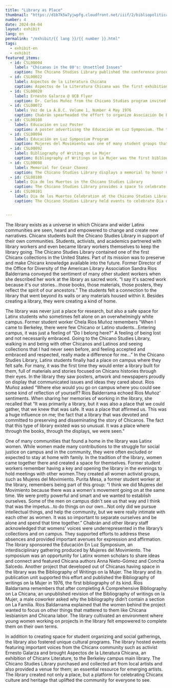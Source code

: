 ```yaml
---
title: "Library as Place"
thumbnail: "https://d1b7k5w7yjwpfg.cloudfront.net/iiif/2/bibliopolitica_CSL00108_CSL00108_001/1279,3820,8236,8120/full/0/default.jpg"
number: 4
date: 2024-04-04
layout: exhibit
lang: en
permalink: "/exhibit/{{ lang }}/{{ number }}.html"
tags: 
  - exhibit-en
  - exhibit
featured_items:
  - id: CSL00004
    label: "Chicanas in the 80's: Unsettled Issues"
    caption: The Chicano Studies Library published the conference proceedings from a symposium organized by a group of Chicana scholars at UC Berkeley 
  - id: CSL00022
    label: Aspectos de la Literatura Chicana
    caption: Aspectos de la Literatura Chicana was the first exhibition of Chicanx literature in UC Berklely’s Doe Library, coordinated by Chicano Studies Library staff.
  - id: CSL00020
    label: Ernesto Galarza @ UCB Flyer
    caption: Dr. Carlos Muñoz from the Chicano Studies program invited activist Ernesto Galarza to speak with the community at UC Berkeley. The cover of Galarza’s book, Barrio Boy is featured on the poster.
  - id: CSL00072
    label: Voz de La A.B.C. Volume 1, Number 4 May 1976
    caption: Chabrán spearheaded the effort to organize Asociación De Bibliotecas Chicanas (ABC) to bring together library workers interested in growing Chicanx collections. The group met regularly until 1978. The ABC newsletter was published and distributed by the Chicano Studies Library.
  - id: CSL00108
    label: Educación en Luz Poster
    caption: A poster advertising the Educación en Luz Symposium. The telephone number listed belonged to the Chicano Studies Library. 
  - id: CSL00094
    label: Educación en Luz Symposium Program
    caption: Mujeres del Movimiento was one of many student groups that formed through their connection to the Chicano Studies Library. Mujeres del Movimiento was an all women group, who did important work in the community and sought to create spaces for Latinx women on campus. They organized the Educación en Luz Symposium to create a platform for Latina scholars to share their work and connect. 
  - id: CSL00092
    label: Bibliography of Writing on La Mujer
    caption: Bibliography of Writings on La Mujer was the first bibliography on the Chicana experience in the United States. It was compiled by student workers in the library using the Chicano Studies Library’s collections.
  - id: CSL00098
    label: Memorial for Cesar Chavez
    caption: The Chicano Studies Library displays a memorial to honor Cesar Chavez at the time of his passing in 1993
  - id: CSL00100
    label: Dia de los Muertos in the Chicano Studies Library
    caption: The Chicano Studies Library provides a space to celebrate Dia de los Muertos on campus.
  - id: CSL00101
    label: Dia de los Muertos Celebration at the Chicano Studies Library
    caption: The Chicano Studies Library held events to celebrate Dia de los Muertos on campus. Professor Larry Trujillo is among the crowd.


---
```


The library exists as a universe in which Chicanx and wider Latinx communities are seen, heard and empowered to change and create new narratives.  Chicanx students built the Chicano Studies Library in support of their own communities. Students, activists, and academics partnered with library workers and even became library workers themselves to keep the library going. The Chicano Studies Library contained one of the first Chicanx collections in the United States. Part of its mission was to preserve and make Chicanx knowledge available into the future. Former Director of the Office for Diversity of the American Library Association Sandra Rios Balderrama conveyed the sentiment of many other student workers when she described her work at the library as sacred work. “I say it's sacred work because it's our stories…those books, those materials, those posters, they reflect the spirit of our ancestors.” The students felt a connection to the library that went beyond its walls or any materials housed within it. Besides creating a library, they were creating a kind of home. 

The library was never just a place for research, but also a safe space for Latinx students who sometimes felt alone on an overwhelmingly white campus. Former student worker Chela Rios Muñoz remembers “When I came to Berkeley, there were few Chicano or Latino students…Entering campus, it was just a feeling of “Do I belong here?” A feeling of being lost and not necessarily embraced. Going to the Chicano Studies Library, walking in and being with other Chicanos and Latinos and seeing collections that I had never seen before, and feeling accepted and embraced and respected, really made a difference for me…” In the Chicano Studies Library, Latinx students finally had a place on campus where they felt safe. For many, it was the first time they would enter a library built for them, full of materials and stories focused on Chicanx histories through their eyes. In the library they saw posters, artwork and newspapers proudly on display that communicated issues and ideas they cared about. Rios Muñoz asked  “Where else would you go on campus where you could see some kind of reflection of yourself? Rios Balderrama echoed Rios Muñoz’ sentiments. When sharing her memories of working in the library, she recalled that “It was primarily a library, but it was also a place that we could gather, that we knew that was safe. It was a place that affirmed us. This was a huge influence on me; the fact that a library that was devoted and committed to preserving and disseminating the story of Chicanos. The fact that this type of library existed was so unusual. It was a place where through the books, through the displays, we were seen.”

One of many communities that found a home in the library was Latinx women. While women made many contributions to the struggle for social justice on campus and in the community, they were often excluded or expected to stay at home with family. In the tradition of the library, women came together there and created a space for themselves. Former student workers remember having a key and opening the library in the evenings to hold meetings with other women.They created all women activist groups, such as Mujeres del Movimiento. Purita Mesa, a former student worker at the library, remembers being part of this group: “I think we did Mujeres del Movimiento because there was a women's movement going on at the same time. We were pretty powerful and smart and we wanted to establish ourselves. Some of the men on campus didn't see us that way and I think that was the impetus…to do things on our own…Not only did we pursue intellectual things, and help the community, but we were really intimate with each other as women. It was so important to separate ourselves and be alone and spend that time together.” Chabrán and other library staff acknowledged that womens’ voices were underrepresented in the library’s collections and on campus.  They supported efforts to address these absences and provided important avenues for expression and affirmation. The library sponsored the Educación En Luz Symposium, an interdisciplinary gathering produced by Mujeres del Movimiento. The symposium was an opportunity for Latinx women scholars to share ideas and connect and featured Chicana authors Anna Nieto-Gómez and Concha Salcedo. Another project that developed out of Chicanas having space in the library was the Bibliography of Writings on la Mujer. The library and its publication unit supported this effort and published the Bibliography of writings on la Mujer in 1976, the first bibliography of its kind. Rios Baldarrama remembers that after completing A Comprehensive Bibliography on La Chicana, an unpublished revision of the Bibliography of writings on la Mujer, a male coworker asked why the bibliography didn’t contain a section on La Familia. Rios Baldarrama explained that the women behind the project wanted to focus on other things that mattered to them like Chicana lesbianism and Chicana labor.  The library cultivated an environment where young women working on projects in the library felt empowered to complete them on their own terms.

In addition to creating space for student organizing and social gatherings, the library also fostered unique cultural programs. The library hosted events featuring important voices from the Chicanx community such as activist Ernesto Galarza and brought Aspectos de la Literatura Chicana, an exhibition of Chicanx Literature, to the Berkeley campus main library. The Chicano Studies Library purchased and collected art from local artists and also provided a venue for them; an essential resource for emerging artists.  The library created not only a place, but a platform for celebrating Chicanx culture and heritage that uplifted the community for everyone to see.